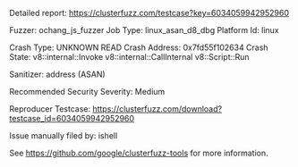 Detailed report: https://clusterfuzz.com/testcase?key=6034059942952960

Fuzzer: ochang_js_fuzzer
Job Type: linux_asan_d8_dbg
Platform Id: linux

Crash Type: UNKNOWN READ
Crash Address: 0x7fd55f102634
Crash State:
  v8::internal::Invoke
  v8::internal::CallInternal
  v8::Script::Run
  
Sanitizer: address (ASAN)

Recommended Security Severity: Medium

Reproducer Testcase: https://clusterfuzz.com/download?testcase_id=6034059942952960

Issue manually filed by: ishell

See https://github.com/google/clusterfuzz-tools for more information.